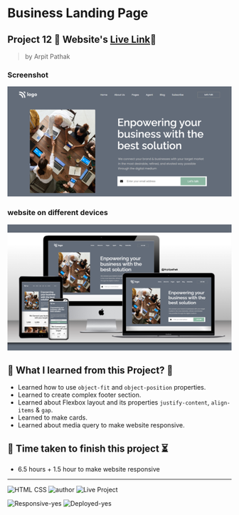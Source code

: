 # Business Landing Page

## Project 12 🚀 Website's [Live Link](https://best-solutions.netlify.app/)🔗


>by Arpit Pathak

### Screenshot

![project 12 screenshot](./screenshots/desktop%2012.png)

### website on different devices

![website on different devices](./screenshots/12mockup.png)

## 📌 What I learned from this Project? 📝
- Learned how to use `object-fit` and `object-position` properties.
- Learned to create complex footer section.
- Learned about Flexbox layout and its properties `justify-content`, `align-items` & `gap`.
- Learned to make cards.
- Learned about media query to make website responsive.

## 📌 Time taken to finish this project ⏳
- 6.5 hours + 1.5 hour to make website responsive
---
![HTML CSS](https://img.shields.io/badge/HTML-CSS-orange)
![author](https://img.shields.io/badge/Author-Arpit--Pathak-blue)
![Live Project](https://img.shields.io/badge/Live--Project-12-green)

![Responsive-yes](https://img.shields.io/badge/Responsive-yes-ecff19)
![Deployed-yes](https://img.shields.io/badge/Deployed-yes-38B2AC)